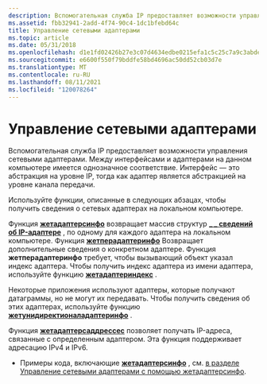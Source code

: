 ```yaml
---
description: Вспомогательная служба IP предоставляет возможности управления сетевыми адаптерами. Между интерфейсами и адаптерами на данном компьютере имеется однозначное соответствие. Интерфейс — это абстракция на уровне IP, тогда как адаптер является абстракцией на уровне канала передачи.
ms.assetid: fbb32941-2add-4f74-90c4-1dc1bfebd64c
title: Управление сетевыми адаптерами
ms.topic: article
ms.date: 05/31/2018
ms.openlocfilehash: d1e1fd02426b27e3c07d4634edbe0215efa1c5c25c7a9c3abde32e991f766daf
ms.sourcegitcommit: e6600f550f79bddfe58bd4696ac50dd52cb03d7e
ms.translationtype: MT
ms.contentlocale: ru-RU
ms.lasthandoff: 08/11/2021
ms.locfileid: "120078264"
---
```

# <a name="managing-network-adapters"></a>Управление сетевыми адаптерами

Вспомогательная служба IP предоставляет возможности управления сетевыми адаптерами. Между интерфейсами и адаптерами на данном компьютере имеется однозначное соответствие. Интерфейс — это абстракция на уровне IP, тогда как адаптер является абстракцией на уровне канала передачи.

Используйте функции, описанные в следующих абзацах, чтобы получить сведения о сетевых адаптерах на локальном компьютере.

Функция [**жетадаптерсинфо**](/windows/desktop/api/Iphlpapi/nf-iphlpapi-getadaptersinfo) возвращает массив структур [**\_ \_ сведений об IP-адаптере**](/windows/desktop/api/Iptypes/ns-iptypes-ip_adapter_info) , по одному для каждого адаптера на локальном компьютере. Функция [**жетперадаптеринфо**](/windows/desktop/api/Iphlpapi/nf-iphlpapi-getperadapterinfo) Возвращает дополнительные сведения о конкретном адаптере. Функция **жетперадаптеринфо** требует, чтобы вызывающий объект указал индекс адаптера. Чтобы получить индекс адаптера из имени адаптера, используйте функцию [**жетадаптериндекс**](/windows/desktop/api/Iphlpapi/nf-iphlpapi-getadapterindex) .

Некоторые приложения используют адаптеры, которые получают датаграммы, но не могут их передавать. Чтобы получить сведения об этих адаптерах, используйте функцию [**жетунидиректионаладаптеринфо**](/windows/desktop/api/Iphlpapi/nf-iphlpapi-getunidirectionaladapterinfo) .

Функция [**жетадаптерсаддрессес**](/windows/desktop/api/Iphlpapi/nf-iphlpapi-getadaptersaddresses) позволяет получать IP-адреса, связанные с определенным адаптером. Эта функция поддерживает адресацию IPv4 и IPv6.

-   Примеры кода, включающие [**жетадаптерсинфо**](/windows/desktop/api/Iphlpapi/nf-iphlpapi-getadaptersinfo) , см. [в разделе Управление сетевыми адаптерами с помощью жетадаптерсинфо](managing-network-adapters-using-getadaptersinfo.md).

 

 



